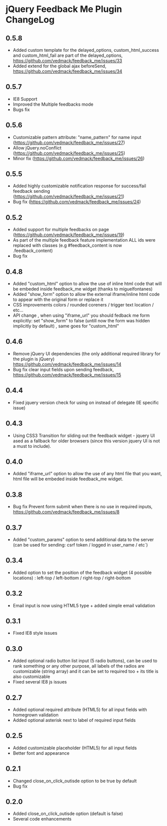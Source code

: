 # jQuery Feedback Me Plugin ChangeLog

## 0.5.8

* Added custom template for the delayed_options, custom_html_success and custom_html_fail are part of the delayed_options, https://github.com/vedmack/feedback_me/issues/33
* Added extend for the global ajax beforeSend, https://github.com/vedmack/feedback_me/issues/34


## 0.5.7

* IE8 Support
* Improved the Multiple feedbacks mode
* Bugs fix


## 0.5.6

* Customizable pattern attribute: "name_pattern" for name input (https://github.com/vedmack/feedback_me/issues/27)
* Allow jQuery.noConflict (https://github.com/vedmack/feedback_me/issues/25)
* Minor fix (https://github.com/vedmack/feedback_me/issues/26)

## 0.5.5

* Added highly customizable notification response for success/fail feedback sending (https://github.com/vedmack/feedback_me/issues/21)
* Bug fix (https://github.com/vedmack/feedback_me/issues/24)


## 0.5.2

* Added support for multiple feedbacks on page (https://github.com/vedmack/feedback_me/issues/19)
* As part of the multiple feedback feature implementation ALL ids were replaced with classes (e.g #feedback_content is now .feedback_content)
* Bug fix


## 0.4.8

* Added "custom_html" option to allow the use of inline html code that will be embeded inside feedback_me widget (thanks to miguelfontanes)
* Added "show_form" option to allow the external iframe/inline html code to appear with the original form or replace it
* CSS improvements colors / rounded coreners / trigger text location / etc...
* API change , when using "iframe_url" you should fedback me form explicitly: set "show_form" to false (untill now the form was hidden implicitly by default) , same goes for "custom_html"


## 0.4.6

* Remove jQuery UI dependencies (the only additional required library for the plugin is jQuery) https://github.com/vedmack/feedback_me/issues/14
* Bug fix clear input fields upon sending feedback, https://github.com/vedmack/feedback_me/issues/15


## 0.4.4

* Fixed jquery version check for using on instead of delegate (IE specific issue)


## 0.4.3

* Using CSS3 Transition for sliding out the feedback widget - jquery UI ased as a fallback for older browsers (since this version jquery UI is not a must to include).


## 0.4.0

* Added "iframe_url" option to allow the use of any html file that you want, html file will be embeded inside feedback_me widget.


## 0.3.8

* Bug fix Prevent form submit when there is no use in required inputs, https://github.com/vedmack/feedback_me/issues/8


## 0.3.7

* Added "custom_params" option to send additional data to the server (can be used for sending: csrf token / logged in user_name / etc`)


## 0.3.4

* Added option to set the position of the feedback widget (4 possible locations) : left-top / left-bottom / right-top / right-bottom


## 0.3.2

* Email input is now using HTML5 type + added simple email validation


## 0.3.1

* Fixed IE8 style issues


## 0.3.0

* Added optional radio button list input (5 radio buttons), can be used to rank something or any other purpose, all labels of the radios are customizable (string array) and it can be set to required too + its title is also customizable
* Fixed several IE8 js issues


## 0.2.7

* Added optional required attribute (HTML5) for all input fields with homegrown validation
* Added optional asterisk next to label of required input fields


## 0.2.5

* Added customizable placeholder (HTML5) for all input fields
* Better font and appearance


## 0.2.1

* Changed close_on_click_outisde option to be true by default
* Bug fix


## 0.2.0

* Added close_on_click_outisde option (default is false)
* Several code enhancements
